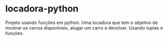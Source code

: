 # locadora-python
Projeto usando funções em python. Uma locadora que tem o objetivo de mostrar os carros disponíveis, alugar um carro e devolver. Usando tuplas e funções.
